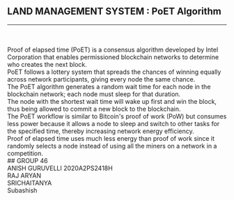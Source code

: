 ## LAND MANAGEMENT SYSTEM : PoET Algorithm
<hr>
<br/>
<br/>
Proof of elapsed time (PoET) is a consensus algorithm developed by Intel Corporation that enables permissioned blockchain networks to determine who creates the next block.
<br/>
PoET follows a lottery system that spreads the chances of winning equally across network participants, giving every node the same chance.
<br/>
The PoET algorithm generates a random wait time for each node in the blockchain network; each node must sleep for that duration.
<br/>
The node with the shortest wait time will wake up first and win the block, thus being allowed to commit a new block to the blockchain.
<br/>
The PoET workflow is similar to Bitcoin's proof of work (PoW) but consumes less power because it allows a node to sleep and switch to other tasks for the specified time, thereby increasing network energy efficiency.
<br/>
Proof of elapsed time uses much less energy than proof of work since it randomly selects a node instead of using all the miners on a network in a competition.


<br/>
## GROUP 46
<br/>
ANISH GURUVELLI 2020A2PS2418H
<br/>
RAJ ARYAN 
<br/>
SRICHAITANYA
<br/>
Subashish
<br/>
